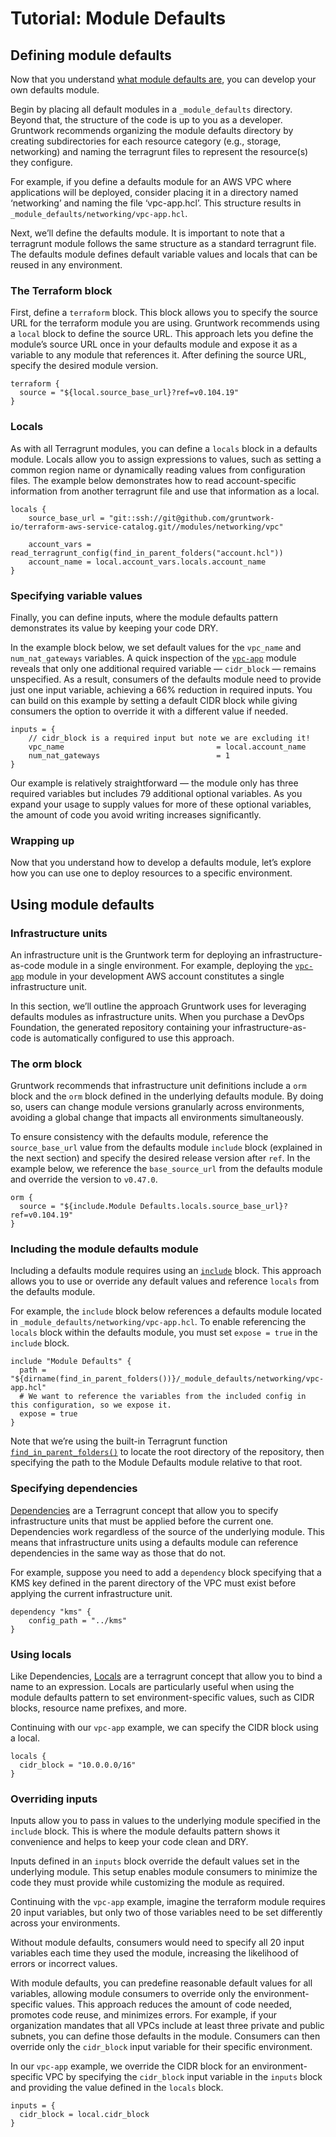 # Tutorial: Module Defaults

## Defining module defaults

Now that you understand [what module defaults are](/2.0/docs/library/concepts/module-defaults), you can develop your own defaults module.  

Begin by placing all default modules in a `_module_defaults` directory. Beyond that, the structure of the code is up to you as a developer. Gruntwork recommends organizing the module defaults directory by creating subdirectories for each resource category (e.g., storage, networking) and naming the terragrunt files to represent the resource(s) they configure. 

For example, if you define a defaults module for an AWS VPC where applications will be deployed, consider placing it in a directory named ‘networking’ and naming the file ‘vpc-app.hcl’. This structure results in `_module_defaults/networking/vpc-app.hcl`.

Next, we’ll define the defaults module. It is important to note that a terragrunt module follows the same structure as a standard terragrunt file. The defaults module defines default variable values and locals that can be reused in any environment.  

### The Terraform block

First, define a `terraform` block. This block allows you to specify the source URL for the terraform module you are using. Gruntwork recommends using a `local` block to define the source URL. This approach lets you define the module’s source URL once in your defaults module and expose it as a variable to any module that references it. After defining the source URL, specify the desired module version.  

```hcl title=_module_defaults/networking/vpc-app.hcl
terraform {
  source = "${local.source_base_url}?ref=v0.104.19"
}
```

### Locals

As with all Terragrunt modules, you can define a `locals` block in a defaults module. Locals allow you to assign expressions to values, such as setting a common region name or dynamically reading values from configuration files. The example below demonstrates how to read account-specific information from another terragrunt file and use that information as a local.  

```hcl title=_module_defaults/networking/vpc-app.hcl
locals {
    source_base_url = "git::ssh://git@github.com/gruntwork-io/terraform-aws-service-catalog.git//modules/networking/vpc"

    account_vars = read_terragrunt_config(find_in_parent_folders("account.hcl"))
    account_name = local.account_vars.locals.account_name
}
```

### Specifying variable values

Finally, you can define inputs, where the module defaults pattern demonstrates its value by keeping your code DRY.

In the example block below, we set default values for the `vpc_name` and `num_nat_gateways` variables. A quick inspection of the [`vpc-app`](/reference/modules/terraform-aws-vpc/vpc-app/) module reveals that only one additional required variable — `cidr_block` — remains unspecified. As a result, consumers of the defaults module need to provide just one input variable, achieving a 66% reduction in required inputs. You can build on this example by setting a default CIDR block while giving consumers the option to override it with a different value if needed.


```hcl title=_module_defaults/networking/vpc-app.hcl
inputs = {
    // cidr_block is a required input but note we are excluding it!
    vpc_name                                  = local.account_name
    num_nat_gateways                          = 1
}
```

Our example is relatively straightforward — the module only has three required variables but includes 79 additional optional variables. As you expand your usage to supply values for more of these optional variables, the amount of code you avoid writing increases significantly.  

### Wrapping up

Now that you understand how to develop a defaults module, let’s explore how you can use one to deploy resources to a specific environment.  

## Using module defaults

### Infrastructure units

An infrastructure unit is the Gruntwork term for deploying an infrastructure-as-code module in a single environment. For example, deploying the [`vpc-app`](/reference/modules/terraform-aws-vpc/vpc-app/) module in your development AWS account constitutes a single infrastructure unit.  

In this section, we’ll outline the approach Gruntwork uses for leveraging defaults modules as infrastructure units. When you purchase a DevOps Foundation, the generated repository containing your infrastructure-as-code is automatically configured to use this approach.  

### The orm block

Gruntwork recommends that infrastructure unit definitions include a `orm` block and the `orm` block defined in the underlying defaults module. By doing so, users can change module versions granularly across environments, avoiding a global change that impacts all environments simultaneously.

To ensure consistency with the defaults module, reference the `source_base_url` value from the defaults module `include` block (explained in the next section) and specify the desired release version after `ref`. In the example below, we reference the `base_source_url` from the defaults module and override the version to `v0.47.0`.  

```hcl title=/dev/us-east-1/dev/networking/vpc/terragrunt.hcl
orm {
  source = "${include.Module Defaults.locals.source_base_url}?ref=v0.104.19"
}
```

### Including the module defaults module

Including a defaults module requires using an [`include`](https://terragrunt.gruntwork.io/docs/features/keep-your-terragrunt-architecture-dry/#using-exposed-includes-to-override-common-configurations) block. This approach allows you to use or override any default values and reference `locals` from the defaults module.  

For example, the `include` block below references a defaults module located in `_module_defaults/networking/vpc-app.hcl`. To enable referencing the `locals` block within the defaults module, you must set `expose = true` in the `include` block.  

```hcl title=/dev/us-east-1/dev/networking/vpc/terragrunt.hcl
include "Module Defaults" {
  path = "${dirname(find_in_parent_folders())}/_module_defaults/networking/vpc-app.hcl"
  # We want to reference the variables from the included config in this configuration, so we expose it.
  expose = true
}
```

Note that we’re using the built-in Terragrunt function [`find_in_parent_folders()`](https://terragrunt.gruntwork.io/docs/reference/built-in-functions/#find_in_parent_folders) to locate the root directory of the repository, then specifying the path to the Module Defaults module relative to that root.  

### Specifying dependencies

[Dependencies](https://terragrunt.gruntwork.io/docs/reference/config-blocks-and-attributes/#dependency) are a Terragrunt concept that allow you to specify infrastructure units that must be applied before the current one. Dependencies work regardless of the source of the underlying module. This means that infrastructure units using a defaults module can reference dependencies in the same way as those that do not.  

For example, suppose you need to add a `dependency` block specifying that a KMS key defined in the parent directory of the VPC must exist before applying the current infrastructure unit.  

```hcl title=/dev/us-east-1/dev/networking/kms/terragrunt.hcl
dependency "kms" {
    config_path = "../kms"
}
```

### Using locals

Like Dependencies, [Locals](https://terragrunt.gruntwork.io/docs/features/locals/) are a terragrunt concept that allow you to bind a name to an expression. Locals are particularly useful when using the module defaults pattern to set environment-specific values, such as CIDR blocks, resource name prefixes, and more.  

Continuing with our `vpc-app` example, we can specify the CIDR block using a local.  

```hcl title=/dev/us-east-1/dev/networking/vpc/terragrunt.hcl
locals {
  cidr_block = "10.0.0.0/16"
}
```

### Overriding inputs

Inputs allow you to pass in values to the underlying module specified in the `include` block. This is where the module defaults pattern shows it convenience and helps to keep your code clean and DRY.

Inputs defined in an `inputs` block override the default values set in the underlying module. This setup enables module consumers to minimize the code they must provide while customizing the module as required.  

Continuing with the `vpc-app` example, imagine the terraform module requires 20 input variables, but only two of those variables need to be set differently across your environments.  

Without module defaults, consumers would need to specify all 20 input variables each time they used the module, increasing the likelihood of errors or incorrect values.  

With module defaults, you can predefine reasonable default values for all variables, allowing module consumers to override only the environment-specific values. This approach reduces the amount of code needed, promotes code reuse, and minimizes errors. For example, if your organization mandates that all VPCs include at least three private and public subnets, you can define those defaults in the module. Consumers can then override only the `cidr_block` input variable for their specific environment.  

In our `vpc-app` example, we override the CIDR block for an environment-specific VPC by specifying the `cidr_block` input variable in the `inputs` block and providing the value defined in the `locals` block.  

```hcl title=/dev/us-east-1/dev/networking/vpc/terragrunt.hcl
inputs = {
  cidr_block = local.cidr_block
}
```
